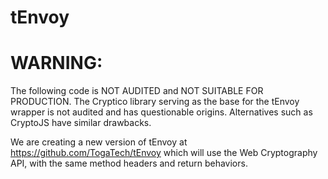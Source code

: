 # tEnvoy

# WARNING:
The following code is NOT AUDITED and NOT SUITABLE FOR PRODUCTION. The Cryptico library serving as the base for the tEnvoy wrapper is not audited and has questionable origins. Alternatives such as CryptoJS have similar drawbacks.

We are creating a new version of tEnvoy at https://github.com/TogaTech/tEnvoy which will use the Web Cryptography API, with the same method headers and return behaviors.
